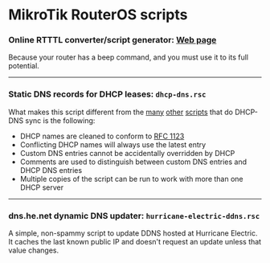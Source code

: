 # MikroTik RouterOS scripts

### Online RTTTL converter/script generator: [Web page](https://arktronic.github.io/mikrotik-scripts/rtttl.html)

Because your router has a beep command, and you must use it to its full potential.

<hr />

### Static DNS records for DHCP leases: `dhcp-dns.rsc`

What makes this script different from the [many](http://wiki.mikrotik.com/wiki/Setting_static_DNS_record_for_each_DHCP_lease) [other](https://www.geektank.net/2012/07/mikrotik-automatically-creating-dns-record-for-each-dhcp-leaseclient/) [scripts](https://www.tolaris.com/2014/09/27/synchronising-dhcp-and-dns-on-mikrotik-routers/) that do DHCP-DNS sync is the following:

* DHCP names are cleaned to conform to [RFC 1123](https://tools.ietf.org/html/rfc1123)
* Conflicting DHCP names will always use the latest entry
* Custom DNS entries cannot be accidentally overridden by DHCP
* Comments are used to distinguish between custom DNS entries and DHCP DNS entries
* Multiple copies of the script can be run to work with more than one DHCP server

<hr />

### dns.he.net dynamic DNS updater: `hurricane-electric-ddns.rsc`

A simple, non-spammy script to update DDNS hosted at Hurricane Electric. It caches the last known public IP and doesn't request an update unless that value changes.
